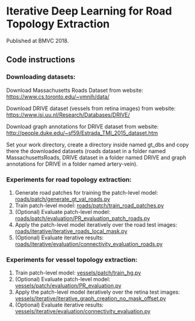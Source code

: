 # Iterative Deep Learning for Road Topology Extraction

Published at BMVC 2018.

## Code instructions

### Downloading datasets:

Download Massachusetts Roads Dataset from website: https://www.cs.toronto.edu/~vmnih/data/

Download DRIVE dataset (vessels from retina images) from website: https://www.isi.uu.nl/Research/Databases/DRIVE/

Download graph annotations for DRIVE dataset from website: http://people.duke.edu/~sf59/Estrada_TMI_2015_dataset.htm

Set your work directory, create a directory inside named gt_dbs and copy there the downloaded datasets (roads dataset in a folder named MassachusettsRoads, DRIVE dataset in a folder named DRIVE and graph annotations for DRIVE in a folder named artery-vein).

### Experiments for road topology extraction:

1. Generate road patches for training the patch-level model: [roads/patch/generate_gt_val_roads.py](roads/patch/generate_gt_val_roads.py)
2. Train patch-level model: [roads/patch/train_road_patches.py](roads/patch/train_road_patches.py)
3. (Optional) Evaluate patch-level model: [roads/patch/evaluation/PR_evaluation_patch_roads.py](roads/patch/evaluation/PR_evaluation_patch_roads.py)
4. Apply the patch-level model iteratively over the road test images: [roads/iterative/iterative_roads_local_mask.py](roads/iterative/iterative_roads_local_mask.py)
5. (Optional) Evaluate iterative results: [roads/iterative/evaluation/connectivity_evaluation_roads.py](roads/iterative/evaluation/connectivity_evaluation_roads.py)

### Experiments for vessel topology extraction:

1. Train patch-level model: [vessels/patch/train_hg.py](vessels/patch/train_hg.py)
2. (Optional) Evaluate patch-level model: [vessels/patch/evaluation/PR_evaluation.py](vessels/patch/evaluation/PR_evaluation.py)
3. Apply the patch-level model iteratively over the retina test images: [vessels/iterative/iterative_graph_creation_no_mask_offset.py](vessels/iterative/iterative_graph_creation_no_mask_offset.py)
4. (Optional) Evaluate iterative results: [vessels/iterative/evaluation/connectivity_evaluation.py](vessels/iterative/evaluation/connectivity_evaluation.py)
